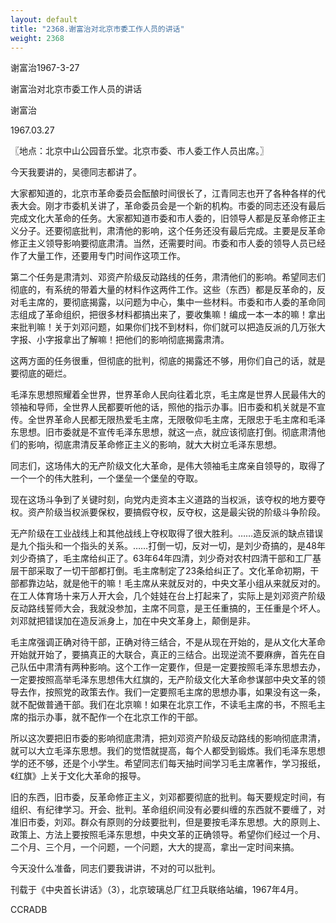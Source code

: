 ```yaml
---
layout: default
title: "2368.谢富治对北京市委工作人员的讲话"
weight: 2368
---
```


谢富治1967-3-27

谢富治对北京市委工作人员的讲话

谢富治

1967.03.27

〖地点：北京中山公园音乐堂。北京市委、市人委工作人员出席。〗

今天我要讲的，吴德同志都讲了。

大家都知道的，北京市革命委员会酝酿时间很长了，江青同志也开了各种各样的代表大会。刚才市委机关讲了，革命委员会是一个新的机构。市委的同志还没有最后完成文化大革命的任务。大家都知道市委和市人委的，旧领导人都是反革命修正主义分子。还要彻底批判，肃清他的影响，这个任务还没有最后完成。主要是反革命修正主义领导影响要彻底肃清。当然，还需要时间。市委和市人委的领导人员已经作了大量工作，还要用专门时间作这项工作。

第二个任务是肃清刘、邓资产阶级反动路线的任务，肃清他们的影响。希望同志们彻底的，有系统的带着大量的材料作这两件工作。这些（东西）都是反革命的，反对毛主席的，要彻底揭露，以问题为中心，集中一些材料。市委和市人委的革命同志组成了革命组织，把很多材料都搞出来了，要收集嘛！编成一本一本的嘛！拿出来批判嘛！关于刘邓问题，如果你们找不到材料，你们就可以把造反派的几万张大字报、小字报拿出了解嘛！把他们的影响彻底揭露肃清。

这两方面的任务很重，但彻底的批判，彻底的揭露还不够，用你们自己的话，就是要彻底的砸烂。

毛泽东思想照耀着全世界，世界革命人民向往着北京，毛主席是世界人民最伟大的领袖和导师，全世界人民都要听他的话，照他的指示办事。旧市委和机关就是不宣传。全世界革命人民都无限热爱毛主席，无限敬仰毛主席，无限忠于毛主席和毛泽东思想。旧市委就是不宣传毛泽东思想，就这一点，就应该彻底打倒。彻底肃清他们的影响，彻底肃清反革命修正主义的影响，就大大树立毛泽东思想。

同志们，这场伟大的无产阶级文化大革命，是伟大领袖毛主席亲自领导的，取得了一个一个的伟大胜利，一个堡垒一个堡垒的夺取。

现在这场斗争到了关键时刻，向党内走资本主义道路的当权派，该夺权的地方要夺权。资产阶级当权派要保权，要搞假夺权，反夺权，这是最尖锐的阶级斗争阶段。

无产阶级在工业战线上和其他战线上夺权取得了很大胜利。……造反派的缺点错误是九个指头和一个指头的关系。……打倒一切，反对一切，是刘少奇搞的，是48年刘少奇搞了，毛主席给纠正了。63年64年四清，刘少奇对农村四清干部和工厂基层干部采取了一切干部都打倒。毛主席制定了23条给纠正了。文化革命初期，干部都靠边站，就是他干的嘛！毛主席从来就反对的，中央文革小组从来就反对的。在工人体育场十来万人开大会，几个娃娃在台上打起来了，实际上是刘邓资产阶级反动路线誓师大会，我就没参加，主席不同意，是王任重搞的，王任重是个坏人。刘邓就把错误加在造反派身上，加在中央文革身上，颠倒是非。

毛主席强调正确对待干部，正确对待三结合，不是从现在开始的，是从文化大革命开始就开始了，要搞真正的大联合，真正的三结合。出现逆流不要麻痹，首先在自己队伍中肃清有两种影响。这个工作一定要作，但是一定要按照毛泽东思想去办，一定要按照高举毛泽东思想伟大红旗的，无产阶级文化大革命参谋部中央文革的领导去作，按照党的政策去作。我们一定要照毛主席的思想办事，如果没有这一条，就不配做普通干部。我们在北京嘛！如果在北京工作，不读毛主席的书，不照毛主席的指示办事，就不配作一个在北京工作的干部。

所以这次要把旧市委的影响彻底肃清，把刘邓资产阶级反动路线的影响彻底肃清，就可以大立毛泽东思想。我们的觉悟就提高，每个人都受到锻炼。我们毛泽东思想学的还不够，还是个小学生。希望同志们每天抽时间学习毛主席著作，学习报纸，《红旗》上关于文化大革命的报导。

旧的东西，旧市委，反革命修正主义，刘邓都要彻底的批判。每天要规定时间，有组织、有纪律学习。开会、批判。革命组织间没有必要纠缠的东西就不要缠了，对准旧市委，刘邓。群众有原则的分歧要批判，但是要按毛泽东思想。大的原则上、政策上、方法上要按照毛泽东思想，中央文革的正确领导。希望你们经过一个月、二个月、三个月，一个问题，一个问题，大大的提高，拿出一定时间来搞。

今天没什么准备，同志们要我讲讲，不对的可以批判。

刊载于《中央首长讲话》（3），北京玻璃总厂红卫兵联络站编，1967年4月。

CCRADB

